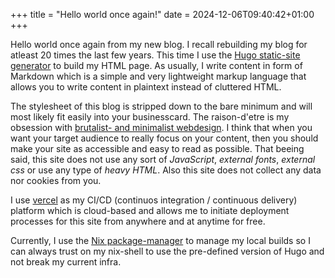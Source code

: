 +++
title = "Hello world once again!"
date = 2024-12-06T09:40:42+01:00
+++

Hello world once again from my new blog. I recall rebuilding my blog for atleast 20 times the last few years. This time I use the [Hugo static-site generator](https://gohugo.io) to build my HTML page.
As usually, I write content in form of Markdown which is a simple and very lightweight markup language that allows you to write content in plaintext instead of cluttered HTML.

The stylesheet of this blog is stripped down to the bare minimum and will most likely fit easily into your businesscard. The raison-d'etre is my obsession with [brutalist- and minimalist webdesign](https://brutalistwebsites.com/). I think that when you want your target audience to really focus on your content, then you should make your site as accessible and easy to read as possible. That beeing said, this site does not use any sort of *JavaScript*, *external fonts*, *external css* or use any type of *heavy HTML*. Also this site does not collect any data nor cookies from you. 

I use [vercel](https://vercel.io) as my CI/CD (continuos integration / continuous delivery) platform which is cloud-based and allows me to initiate deployment processes for this site from anywhere and at anytime for free.

Currently, I use the [Nix package-manager](https://nixos.org) to manage my local builds so I can always trust on my nix-shell to use the pre-defined version of Hugo and not break my current infra.